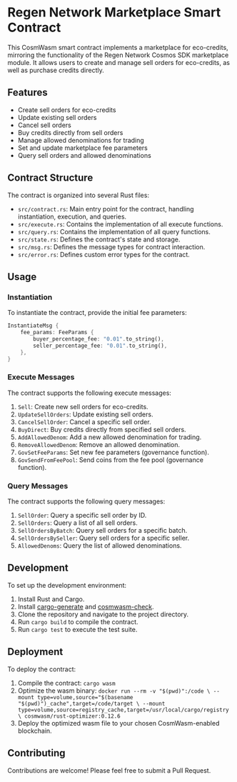 # Regen Network Marketplace Smart Contract

This CosmWasm smart contract implements a marketplace for eco-credits, mirroring the functionality of the Regen Network Cosmos SDK marketplace module. It allows users to create and manage sell orders for eco-credits, as well as purchase credits directly.

## Features

- Create sell orders for eco-credits
- Update existing sell orders
- Cancel sell orders
- Buy credits directly from sell orders
- Manage allowed denominations for trading
- Set and update marketplace fee parameters
- Query sell orders and allowed denominations

## Contract Structure

The contract is organized into several Rust files:

- `src/contract.rs`: Main entry point for the contract, handling instantiation, execution, and queries.
- `src/execute.rs`: Contains the implementation of all execute functions.
- `src/query.rs`: Contains the implementation of all query functions.
- `src/state.rs`: Defines the contract's state and storage.
- `src/msg.rs`: Defines the message types for contract interaction.
- `src/error.rs`: Defines custom error types for the contract.

## Usage

### Instantiation

To instantiate the contract, provide the initial fee parameters:

```rust
InstantiateMsg {
    fee_params: FeeParams {
        buyer_percentage_fee: "0.01".to_string(),
        seller_percentage_fee: "0.01".to_string(),
    },
}
```

### Execute Messages

The contract supports the following execute messages:

1. `Sell`: Create new sell orders for eco-credits.
2. `UpdateSellOrders`: Update existing sell orders.
3. `CancelSellOrder`: Cancel a specific sell order.
4. `BuyDirect`: Buy credits directly from specified sell orders.
5. `AddAllowedDenom`: Add a new allowed denomination for trading.
6. `RemoveAllowedDenom`: Remove an allowed denomination.
7. `GovSetFeeParams`: Set new fee parameters (governance function).
8. `GovSendFromFeePool`: Send coins from the fee pool (governance function).

### Query Messages

The contract supports the following query messages:

1. `SellOrder`: Query a specific sell order by ID.
2. `SellOrders`: Query a list of all sell orders.
3. `SellOrdersByBatch`: Query sell orders for a specific batch.
4. `SellOrdersBySeller`: Query sell orders for a specific seller.
5. `AllowedDenoms`: Query the list of allowed denominations.

## Development

To set up the development environment:

1. Install Rust and Cargo.
2. Install [cargo-generate](https://github.com/cargo-generate/cargo-generate) and [cosmwasm-check](https://github.com/CosmWasm/cosmwasm-check).
3. Clone the repository and navigate to the project directory.
4. Run `cargo build` to compile the contract.
5. Run `cargo test` to execute the test suite.

## Deployment

To deploy the contract:

1. Compile the contract: `cargo wasm`
2. Optimize the wasm binary: `docker run --rm -v "$(pwd)":/code \
--mount type=volume,source="$(basename "$(pwd)")_cache",target=/code/target \
--mount type=volume,source=registry_cache,target=/usr/local/cargo/registry \
cosmwasm/rust-optimizer:0.12.6`
3. Deploy the optimized wasm file to your chosen CosmWasm-enabled blockchain.

## Contributing

Contributions are welcome! Please feel free to submit a Pull Request.
